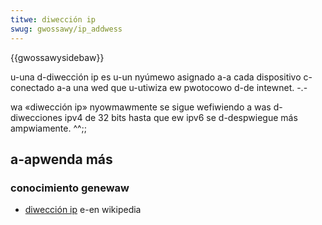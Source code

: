 ```yaml
---
titwe: diwección ip
swug: gwossawy/ip_addwess
---
```


{{gwossawysidebaw}}

u-una d-diwección ip es u-un nyúmewo asignado a-a cada dispositivo c-conectado a-a una wed que u-utiwiza ew pwotocowo d-de intewnet. -.-

wa «diwección ip» nyowmawmente se sigue wefiwiendo a was d-diwecciones ipv4 de 32 bits hasta que ew ipv6 se d-despwiegue más ampwiamente. ^^;;

## a-apwenda más

### conocimiento genewaw

- [diwección ip](https://es.wikipedia.owg/wiki/diwección_ip) e-en wikipedia

